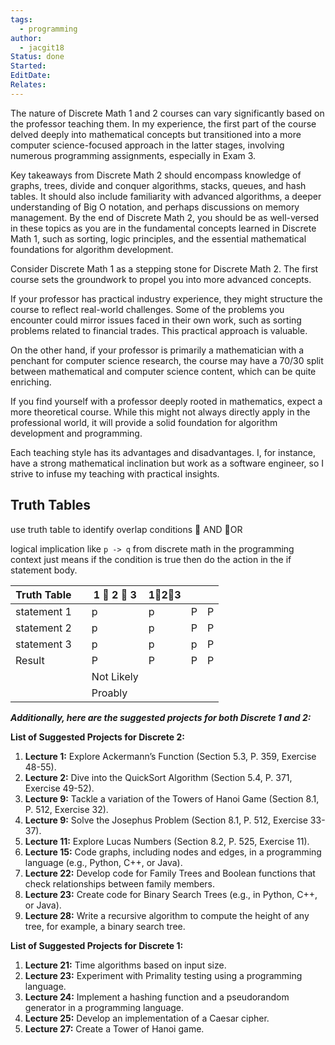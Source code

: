 ```yaml
---
tags:
  - programming
author:
  - jacgit18
Status: done
Started: 
EditDate: 
Relates:
---
```

The nature of Discrete Math 1 and 2 courses can vary significantly based on the professor teaching them. In my experience, the first part of the course delved deeply into mathematical concepts but transitioned into a more computer science-focused approach in the latter stages, involving numerous programming assignments, especially in Exam 3.

Key takeaways from Discrete Math 2 should encompass knowledge of graphs, trees, divide and conquer algorithms, stacks, queues, and hash tables. It should also include familiarity with advanced algorithms, a deeper understanding of Big O notation, and perhaps discussions on memory management. By the end of Discrete Math 2, you should be as well-versed in these topics as you are in the fundamental concepts learned in Discrete Math 1, such as sorting, logic principles, and the essential mathematical foundations for algorithm development.

Consider Discrete Math 1 as a stepping stone for Discrete Math 2. The first course sets the groundwork to propel you into more advanced concepts.

If your professor has practical industry experience, they might structure the course to reflect real-world challenges. Some of the problems you encounter could mirror issues faced in their own work, such as sorting problems related to financial trades. This practical approach is valuable.

On the other hand, if your professor is primarily a mathematician with a penchant for computer science research, the course may have a 70/30 split between mathematical and computer science content, which can be quite enriching.

If you find yourself with a professor deeply rooted in mathematics, expect a more theoretical course. While this might not always directly apply in the professional world, it will provide a solid foundation for algorithm development and programming.

Each teaching style has its advantages and disadvantages. I, for instance, have a strong mathematical inclination but work as a software engineer, so I strive to infuse my teaching with practical insights.

## Truth Tables
use truth table to identify overlap conditions 
🔼 AND 🔽OR

logical implication like `p -> q` from discrete math in the programming context just means if the condition is true then do the action in the if statement body.

| Truth Table |  | 1 🔼 2 🔼 3 | 1🔽2🔽3 |  |  |
| ---- | ---- | ---- | ---- | ---- | ---- |
| statement 1 |  | p | p | P | P |
| statement 2 |  | p | p | P | P |
| statement 3 |  | p | p | p | P |
| Result |  | P | P | P | P |
|  |  | Not Likely |  |  |  |
|  |  | Proably |  |  |  |



***Additionally, here are the suggested projects for both Discrete 1 and 2:***

**List of Suggested Projects for Discrete 2:**

1. **Lecture 1:** Explore Ackermann’s Function (Section 5.3, P. 359, Exercise 48-55).
2. **Lecture 2:** Dive into the QuickSort Algorithm (Section 5.4, P. 371, Exercise 49-52).
3. **Lecture 9:** Tackle a variation of the Towers of Hanoi Game (Section 8.1, P. 512, Exercise 32).
4. **Lecture 9:** Solve the Josephus Problem (Section 8.1, P. 512, Exercise 33-37).
5. **Lecture 11:** Explore Lucas Numbers (Section 8.2, P. 525, Exercise 11).
6. **Lecture 15:** Code graphs, including nodes and edges, in a programming language (e.g., Python, C++, or Java).
7. **Lecture 22:** Develop code for Family Trees and Boolean functions that check relationships between family members.
8. **Lecture 23:** Create code for Binary Search Trees (e.g., in Python, C++, or Java).
9. **Lecture 28:** Write a recursive algorithm to compute the height of any tree, for example, a binary search tree.

**List of Suggested Projects for Discrete 1:**

1. **Lecture 21:** Time algorithms based on input size.
2. **Lecture 23:** Experiment with Primality testing using a programming language.
3. **Lecture 24:** Implement a hashing function and a pseudorandom generator in a programming language.
4. **Lecture 25:** Develop an implementation of a Caesar cipher.
5. **Lecture 27:** Create a Tower of Hanoi game.






